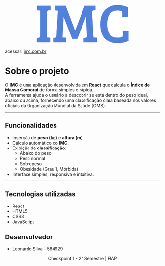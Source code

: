 <div align="center">

<a href="https://cp-1-front-end-imc.vercel.app/"><img src="./src/assets/img/logo.png" width="300px"/></a>
</div>

acessar: [imc.com.br](https://cp-1-front-end-imc.vercel.app/)

# Sobre o projeto
O **IMC** é uma aplicação desenvolvida em **React** que calcula o **Índice de Massa Corporal** de forma simples e rápida.  
A ferramenta ajuda o usuário a descobrir se está dentro do peso ideal, abaixo ou acima, fornecendo uma classificação clara baseada nos valores oficiais da Organização Mundial da Saúde (OMS).

---

## Funcionalidades
- Inserção de **peso (kg)** e **altura (m)**.  
- Cálculo automático do **IMC**.  
- Exibição da **classificação**:  
  - Abaixo do peso  
  - Peso normal  
  - Sobrepeso  
  - Obesidade (Grau 1, Mórbida)  
- Interface simples, responsiva e intuitiva.

---

## Tecnologias utilizadas
- React
- HTML5  
- CSS3  
- JavaScript

## Desenvolvedor 

* Leonardo Silva - 564929

<p align="center">Checkpoint 1 - 2° Semestre | FIAP</p>